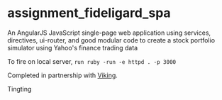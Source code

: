 # assignment_fideligard_spa

An AngularJS JavaScript single-page web application using services, directives, ui-router, and good modular code to create a stock portfolio simulator using Yahoo's finance trading data

To fire on local server, `run ruby -run -e httpd . -p 3000`

Completed in partnership with [Viking](http://www.vikingcodeschool.com).

Tingting